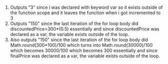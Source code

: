 1. Outputs "3" since i was declared with keyword var so it exists outside of the function scope and it leaves the function when i got incremented to 3
2. Outputs "150" since the last iteration of the for loop body did discountedPrice=300*(0.5) essentially and since discountedPrice was declared as a var, the variable exists outside of the loop.
3.  Also outputs "150" since the last iteration of the for loop body did Math.round(300*100)/100 which turns into Math.round(30000)/100 which becomes 30000/100 which becomes 300 essentially and since finalPrice was declared as a var, the variable exists outside of the loop.